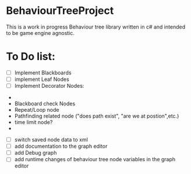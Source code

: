 # BehaviourTreeProject

This is a work in progress Behaviour tree library written in c# and intended to be game engine agnostic.

# To Do list:
- [ ] Implement Blackboards
- [ ] implement Leaf Nodes
- [ ] Implement Decorator Nodes:
- 
- Blackboard check Nodes
- Repeat/Loop node
- Pathfinding related node ("does path exist", "are we at postion",etc.)
- time limit node?
- 
- [ ] switch saved node data to xml
- [ ] add documentation to the graph editor
- [ ] add Debug graph
- [ ] add runtime changes of behaviour tree node variables in  the graph editor
